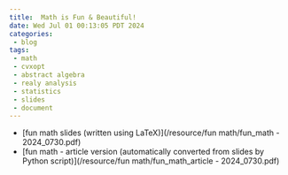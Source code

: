 ```yaml
---
title:  Math is Fun & Beautiful!
date: Wed Jul 01 00:13:05 PDT 2024
categories:
 - blog
tags:
 - math
 - cvxopt
 - abstract algebra
 - realy analysis
 - statistics
 - slides
 - document
---
```


- [fun math slides (written using LaTeX)](/resource/fun math/fun_math - 2024_0730.pdf)
- [fun math - article version (automatically converted from slides by Python script)](/resource/fun math/fun_math_article - 2024_0730.pdf)
